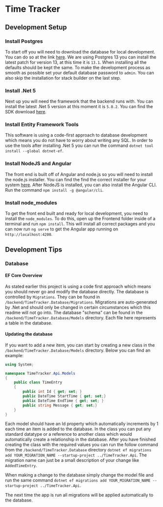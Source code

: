# Time Tracker

## Development Setup

### Install Postgres

To start off you will need to download the database for local development. You can do so at the link [here](https://www.enterprisedb.com/downloads/postgres-postgresql-downloads). We are using Postgres 13 you can install the latest patch for version 13, at this time it is `13.1`. When installing all the defaults should be kept the same. To make the development process as smooth as possible set your default database password to `admin`. You can also skip the installation for stack builder on the last step.

### Install .Net 5

Next up you will need the framework that the backend runs with. You can install the latest .Net 5 version at this moment it is `5.0.2`. You can find the SDK download [here](https://dotnet.microsoft.com/download/dotnet/5.0).

### Install Entity Framework Tools

This software is using a code-first approach to database development which means you do not have to worry about writing any SQL. In order to use the tools after installing .Net 5 you can run the command `dotnet tool install --global dotnet-ef`.

### Install NodeJS and Angular

The front end is built off of Angular and node.js so you will need to install the node.js installer. You can find the find the correct installer for your system [here](https://nodejs.org/en/download/). After NodeJS is installed, you can also install the Angular CLI. Run the command `npm install -g @angular/cli`.

### Install node_modules

To get the front end built and ready for local development, you need to install the `node_modules`. To do this, open up the Frontend folder inside of a terminal and run `npm install`. This will install all correct packages and you can now run `ng serve` to get the Angular app running on `http://localhost:4200`.

## Development Tips

### Database

#### EF Core Overview

As stated earlier this project is using a code first approach which means you should never go and modify the database directly. The database is controlled by `Migrations`. They can be found in `/backend/TimeTracker.Database/Migrations`. Migrations are auto-generated by .Net and should only be changed in certain circumstances which this readme will not go into. The database "schema" can be found in the `/backend/TimeTracker.Database/Models` directory. Each file here represents a table in the database.

#### Updating the database

If you want to add a new item, you can start by creating a new class in the `/backend/TimeTracker.Database/Models` directory. Below you can find an example:

```c#
using System;

namespace TimeTracker.Api.Models
{
    public class TimeEntry
    {
        public int Id { get; set; }
        public DateTime StartTime { get; set;}
        public DateTime EndTime { get; set; }
        public string Message { get; set;}
    }
}
```
Each model should have an Id property which automatically increments by 1 each time an item is added to the database. In the class you can put any standard datatype or a reference to another class which would automatically create a relationship in the database. After you have finished creating the class with the required values you can run the follow command from the `/backend/TimeTracker.Database` directory `dotnet ef migrations add YOUR_MIGRATION_NAME --startup-project ../TimeTracker.Api`. The migration name can just be a small description of your change like `AddedTimeEntry`. 

When making a change to the database simply change the model file and run the same command `dotnet ef migrations add YOUR_MIGRATION_NAME --startup-project ../TimeTracker.Api`. 

The next time the app is run all migrations will be applied automatically to the database.
